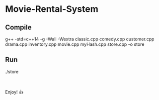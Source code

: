 # Movie-Rental-System
## Compile
g++ -std=c++14 -g -Wall -Wextra classic.cpp comedy.cpp customer.cpp drama.cpp
inventory.cpp movie.cpp myHash.cpp store.cpp -o store

## Run
./store

<br><br>
Enjoy! :+1:
